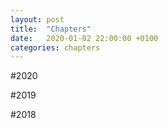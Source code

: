 ```yaml
---
layout: post
title:  "Chapters"
date:   2020-01-02 22:00:00 +0100
categories: chapters
---
```

#2020

#2019

#2018

